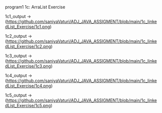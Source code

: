 program1 1c: ArraList Exercise

1c1_output ->(https://github.com/saniyaVaturi/ADJ_JAVA_ASSIGMENT/blob/main/1c_linkedList_Exercise/1c1.png)

1c2_output ->(https://github.com/saniyaVaturi/ADJ_JAVA_ASSIGMENT/blob/main/1c_linkedList_Exercise/1c2.png)

1c3_output ->(https://github.com/saniyaVaturi/ADJ_JAVA_ASSIGMENT/blob/main/1c_linkedList_Exercise/1c3.png)

1c4_output ->(https://github.com/saniyaVaturi/ADJ_JAVA_ASSIGMENT/blob/main/1c_linkedList_Exercise/1c4.png)

1c5_output ->(https://github.com/saniyaVaturi/ADJ_JAVA_ASSIGMENT/blob/main/1c_linkedList_Exercise/1c5.png)



